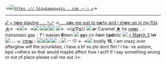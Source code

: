 ->[![](https://tomomi.neocities.org/pixeles/269.gif)`https :// his★kawan★gis . com﹐─ ❐ ☒`]()->
***
[♪ ~ n**o**w playing **. . .** ˃ᴗ˂](https://open.spotify.com/album/3NQ8KvOzujCdmQYohAm4lS?si=5gm_djT9SEepbiLKggZ9dw&utm_source=copy-link)
->[**. . .** p**a**y me just to p**a**rty and i sh**o**w up in my PJs ☆](https://open.spotify.com/album/3NQ8KvOzujCdmQYohAm4lS?si=5gm_djT9SEepbiLKggZ9dw&utm_source=copy-link)<-
->![](https://tomomi.neocities.org/divider/div24.gif)<-
->![](https://media.discordapp.net/attachments/1033353306506010655/1048534432463720458/Untitled51_20221203104118.png)
![](https://gifs.crd.co/assets/images/gallery17/a0b5354d.png?v=5f0408ba)![](https://cdn.discordapp.com/attachments/870787415172845589/1046734973824155719/IMG_20221128_123049.png)![](https://gifs.crd.co/assets/images/gallery17/2115ad24.png?v=5f0408ba)
![](https://tomomi.neocities.org/divider/div18.png)<-
->(≧∇≦)/ ![](https://tomomi.neocities.org/pixeles/58.gif) _**o**r_ Caramel [★](https://rentry.co/aprilnames) he [ne**o**s](https://rentry.co/aprilnames)﹒⌔
transmasc gay﹕**?** ! wasian **6**teen ![](https://tomomi.neocities.org/pixeles/135.gif)
[**sy**](https://rentry.co/animalcross)s co-h**o**st b**pd**_stic_ ![](https://tomomi.neocities.org/14.gif) [< Ma**r**ch 3](https://rentry.co/yumemiriamus) l**vr**
![](https://tomomi.neocities.org/pixeles/156.gif) ⸝⸝ ﹪ [intr**o**j](https://rentry.co/hhisakawa)﹙[![](https://gifs.crd.co/assets/images/gallery17/94115ce1.gif?v=5f0408ba)](https://rentry.co/hisakawanagis/)[![](https://cdn.discordapp.com/emojis/990247565008207902.webp?size=20&quality=lossless)](https://rentry.co/hinahiskwas)[![](https://cdn.discordapp.com/emojis/990247572780253245.webp?size=20&quality=lossless)](https://rentry.co/bpdhina)[![](https://cdn.discordapp.com/emojis/990247582645227560.webp?size=20&quality=lossless)](https://rentry.co/hinautism)﹚![](https://tomomi.neocities.org/pixeles2/318.gif) ◠ ♡ <-
->![](https://tomomi.neocities.org/divider/div24.gif)
bodily **15**, i am crazy over
afterglow wtf the scrunklies, i
have a bf so pls dont flirt ! i ha-
ve autism, bpd +others so that
would maybe affect how i act!!
if i say something wrong or out
of place please call me out :)<-